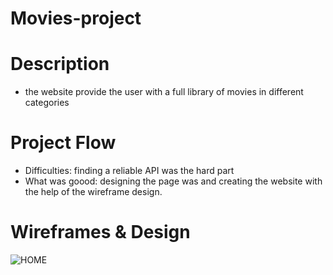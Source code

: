 # Movies-project
# Description
* the website provide the user with a full library of movies in different categories
# Project Flow
* Difficulties: finding a reliable API was the hard part 
* What was goood: designing the page was and creating the website with the help of the wireframe design.
# Wireframes & Design
![HOME](https://user-images.githubusercontent.com/105584546/178679807-80976d15-4767-41c1-bf73-f1c6ec65ce6d.jpg)
